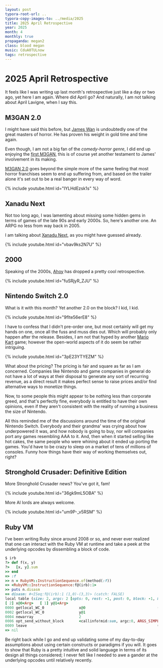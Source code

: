 ```yaml
---
layout: post
typora-root-url: ..
typora-copy-images-to: ../media/2025
title: 2025 April Retrospective
year: 2025
month: 4
monthly: true
propaganda: megan2
class: blood megan
music: CduA0TULnow
tags: retrospective
---
```


# 2025 April Retrospective

It feels like I was writing up last month's retrospective just like a day or two ago, yet here I am again. Where did April go? And naturally, I am not talking about April Lavigne, when I say this.

## M3GAN 2.0

I might have said this before, but [James Wan][jameswan] is undoubtedly one of the great masters of horror. He has proven his weight in gold time and time again.

Even though, I am not a big fan of the *comedy-horror genre*, I did end up enjoying the [first M3GAN][megan], this is of course yet another testament to James' involvement in its making.

[M3GAN 2.0][megan2] goes beyond the simple more of the same feeling that most horror franchises seem to end up suffering from, and based on the trailer alone it's set out to be a real banger in every way of word.

{% include youtube.html id="IYLHdEzsk1s" %}

## Xanadu Next

Not too long ago, I was lamenting about missing some hidden gems in terms of games of the late 90s and early 2000s. So, here's another one. An ARPG no less from way back in 2005.

I am talking about [Xanadu Next][xanadunext], as you might have guessed already.

{% include youtube.html id="vbav9ks2N7U" %}

## 2000

Speaking of the 2000s, [Ahoy][ahoy] has dropped a pretty cool retrospective.

{% include youtube.html id="fuSRjyR_ZJU" %}

## Nintendo Switch 2.0

What is it with this month? Yet another 2.0 on the block? I kid, I kid.

{% include youtube.html id="9flte56erE8" %}

I have to confess that I didn't pre-order one, but most certainly will get my hands on one, once all the fuss and muss dies out. Which will probably only happen after the release. Besides, I am not that hyped by another [Mario Kart][mariokart] game; however the open-world aspects of it do seem be rather intriguing.

{% include youtube.html id="3pE23YTYEZM" %}

What about the pricing? The pricing is fair and square as far as I am concerned. Companies like Nintendo and game companies in general do not have a lot of ways at their disposal to generate any sort of recurring revenue, as a direct result it makes perfect sense to raise prices and/or find alternative ways to monetize things.

Now, to some people this might appear to be nothing less than corporate greed, and that's perfectly fine, everybody is entitled to have their own opinions, even if they aren't consistent with the reality of running a business the size of Nintendo.

All this reminded me of the discussions around the time of the original Nintendo Switch. Everybody and their grandma' was crying about how underpowered it was, and how nobody is going to buy, nor will companies port any games resembling AAA to it. And, then when it started selling like hot cakes, the same people who were whining about it ended up porting the games. You'd have to be crazy to sleep on a market of tens of millions of consoles. Funny how things have their way of working themselves out, right?

## Stronghold Crusader: Definitive Edition

More Stronghold Crusader news? You've got it, fam!

{% include youtube.html id="36gk9mL5OBA" %}

More AI lords are always welcome.

{% include youtube.html id="um9P-_v5RSM" %}

## Ruby VM

I've been writing Ruby since around 2008 or so, and never ever realized that one can interact with the Ruby VM at runtime and take a peek at the underlying opcodes by dissembling a block of code.

```ruby
$ irb
?> def f(x, y)
?>   [x, y].sum
>> end
=> :f
>> n = RubyVM::InstructionSequence.of(method(:f))
=> <RubyVM::InstructionSequence:f@(irb):1>
>> puts n.disasm
== disasm: #<ISeq:f@(irb):1 (1,0)-(3,3)> (catch: FALSE)
local table (size: 2, argc: 2 [opts: 0, rest: -1, post: 0, block: -1, kw: -1@-1, kwrest: -1])
[ 2] x@0<Arg>   [ 1] y@1<Arg>
0000 getlocal_WC_0                x@0                                 (   2)[LiCa]
0002 getlocal_WC_0                y@1
0004 newarray                     2
0006 opt_send_without_block       <callinfo!mid:sum, argc:0, ARGS_SIMPLE>, <callcache>
0009 leave                                                            (   3)[Re]
=> nil
```

Be right back while I go and end up validating some of my day-to-day assumptions about using certain constructs or paradigms if you will. It goes to show that Ruby is a pretty intuitive and solid language in terms of its design all things considered; I never felt like I needed to awe a gander at the underlying opcodes until relatively recently.

[megan]: https://en.wikipedia.org/wiki/M3GAN
[megan2]: https://en.wikipedia.org/wiki/M3GAN_2.0
[xanadunext]: https://en.wikipedia.org/wiki/Xanadu_Next
[ahoy]: https://www.youtube.com/@XboxAhoy
[mariokart]: https://en.wikipedia.org/wiki/Mario_Kart
[jameswan]: https://en.wikipedia.org/wiki/James_Wan
